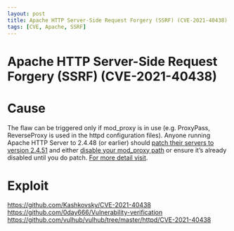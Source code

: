 ```yaml
---
layout: post
title: Apache HTTP Server-Side Request Forgery (SSRF) (CVE-2021-40438)
tags: [CVE, Apache, SSRF]
---
```


# Apache HTTP Server-Side Request Forgery (SSRF) (CVE-2021-40438)
# Cause

The flaw can be triggered only if mod_proxy is in use (e.g. ProxyPass, ReverseProxy is used in the httpd configuration files).
Anyone running Apache HTTP Server to 2.4.48 (or earlier) should [patch their servers to version 2.4.51](https://httpd.apache.org/security/vulnerabilities_24.html#CVE-2021-42013) and either [disable your mod_proxy path](https://cwiki.apache.org/confluence/pages/viewpage.action?pageId=115522436) or ensure it’s already disabled until you do patch.
[For more detail visit](https://httpd.apache.org/security/vulnerabilities_24.html).


# Exploit

https://github.com/Kashkovsky/CVE-2021-40438
https://github.com/0day666/Vulnerability-verification
https://github.com/vulhub/vulhub/tree/master/httpd/CVE-2021-40438